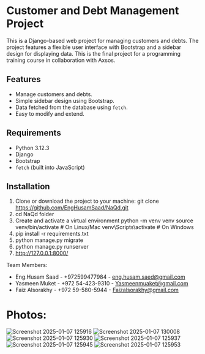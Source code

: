 # Customer and Debt Management Project

This is a Django-based web project for managing customers and debts. The project features a flexible user interface with Bootstrap and a sidebar design for displaying data. This is the final project for a programming training course in collaboration with Axsos.

## Features
- Manage customers and debts.
- Simple sidebar design using Bootstrap.
- Data fetched from the database using `fetch`.
- Easy to modify and extend.

## Requirements
- Python 3.12.3
- Django
- Bootstrap
- `fetch` (built into JavaScript)

## Installation

1. Clone or download the project to your machine:
   git clone https://github.com/EngHusamSaad/NaQd.git
2. cd NaQd folder
3. Create and activate a virtual environment
        python -m venv venv
        source venv/bin/activate  # On Linux/Mac
        venv\Scripts\activate     # On Windows
4. pip install -r requirements.txt
5. python manage.py migrate
6. python manage.py runserver
7. http://127.0.0.1:8000/

 Team Members: 
   - Eng.Husam Saad - +972599477984 - eng.husam.saed@gmail.com
   - Yasmeen Muket - +972 54-423-9310 - Yasmeenmuaket@gmail.com
   - Faiz Alsorakhy - +972 59-580-5944 - Faizalsorakhy@gmail.com

Photos:
====================

![Screenshot 2025-01-07 125916](https://github.com/user-attachments/assets/28540fb9-dc4f-47f4-880a-2f1ec5402342)
![Screenshot 2025-01-07 130008](https://github.com/user-attachments/assets/b255308a-dd00-4180-baa2-ecd0ad7984fc)
![Screenshot 2025-01-07 125930](https://github.com/user-attachments/assets/d087ab18-f123-4196-83b6-9b5846b146a1)
![Screenshot 2025-01-07 125937](https://github.com/user-attachments/assets/28ff8de1-1935-418e-a404-01b9e645e6d6)
![Screenshot 2025-01-07 125945](https://github.com/user-attachments/assets/48cdbee2-443d-4ba9-b796-76b7f37fa9c1)
![Screenshot 2025-01-07 125953](https://github.com/user-attachments/assets/5b2cc3f9-ab2c-4656-93e1-66ccccf31bd8)




